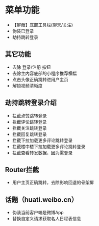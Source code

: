 # 菜单功能

- 【屏蔽】底部工具栏(聊天/关注)
- 伪装已登录
- 劫持跳转登录

## 其它功能

- 去除 登录/注册 按钮
- 去除主内容底部的小程序推荐横幅
- 点击头像正确跳转进用户主页
- 解锁视频清晰度

## 劫持跳转登录介绍

- 拦截点赞跳转登录
- 拦截评论跳转登录
- 拦截关注跳转登录
- 拦截回复跳转登录
- 拦截下拉加载更多评论跳转登录
- 拦截楼中楼下拉加载更多评论跳转登录
- 拦截查看转发数据，因为需登录

## Router拦截

- 用户主页正确跳转，去除影响回退的骨架屏

## 话题（huati.weibo.cn）

- 伪装当前客户端是微博App
- 替换自定义请求获取名人日程表信息
